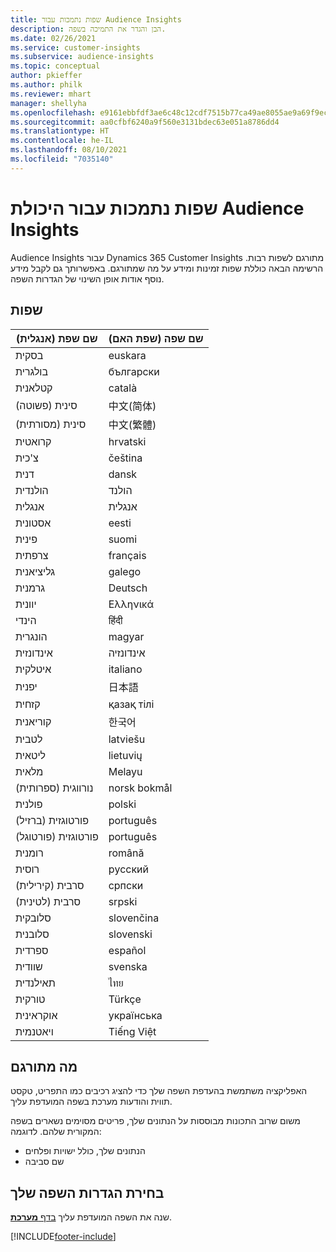 ```yaml
---
title: שפות נתמכות עבור Audience Insights
description: הבן והגדר את התמיכה בשפה.
ms.date: 02/26/2021
ms.service: customer-insights
ms.subservice: audience-insights
ms.topic: conceptual
author: pkieffer
ms.author: philk
ms.reviewer: mhart
manager: shellyha
ms.openlocfilehash: e9161ebbfdf3ae6c48c12cdf7515b77ca49ae8055ae9a69f9ec314bc1247aeaf
ms.sourcegitcommit: aa0cfbf6240a9f560e3131bdec63e051a8786dd4
ms.translationtype: HT
ms.contentlocale: he-IL
ms.lasthandoff: 08/10/2021
ms.locfileid: "7035140"
---
```

# <a name="supported-languages-for-audience-insights-capability"></a>שפות נתמכות עבור היכולת Audience Insights

Audience Insights עבור Dynamics 365 Customer Insights מתורגם לשפות רבות. הרשימה הבאה כוללת שפות זמינות ומידע על מה שמתורגם. באפשרותך גם לקבל מידע נוסף אודות אופן השינוי של הגדרות השפה. 

## <a name="languages"></a>שפות

| שם שפת (אנגלית)|  שם שפה (שפת האם) |
| ------------- | ------------- |
| בסקית | euskara |
| בולגרית | български |
| קטלאנית‬‬ | català |
| סינית (פשוטה) | 中文(简体) |
| סינית (מסורתית) | 中文(繁體) |
| קרואטית | hrvatski |
| צ'כית | čeština |
| דנית | dansk |
| הולנדית | הולנד |
| אנגלית | אנגלית |
| אסטונית | eesti |
| פינית | suomi |
| צרפתית | français |
| גליציאנית | galego |
| גרמנית | Deutsch |
| יוונית | Ελληνικά |
| הינדי | हिंदी |
| הונגרית | magyar |
| אינדונזית | אינדונזיה |
| איטלקית | italiano |
| יפנית | 日本語 |
| קזחית | қазақ тілі |
| קוריאנית | 한국어 |
| לטבית | latviešu |
| ליטאית | lietuvių |
| מלאית | Melayu |
| נורווגית (ספרותית) | norsk bokmål |
| פולנית | polski |
| פורטוגזית (ברזיל) | português |
| פורטוגזית (פורטוגל) | português |
| רומנית | română |
| רוסית | pусский |
| סרבית (קירילית) | српски |
| סרבית (לטינית) | srpski |
| סלובקית | slovenčina |
| סלובנית | slovenski |
| ספרדית | español |
| שוודית | svenska |
| תאילנדית | ไทย |
| טורקית | Türkçe |
| אוקראינית | українська |
| ויאטנמית | Tiếng Việt |

## <a name="whats-translated"></a>מה מתורגם

האפליקציה משתמשת בהעדפת השפה שלך כדי להציג רכיבים כמו התפריט, טקסט תווית והודעות מערכת בשפה המועדפת עליך.

משום שרוב התכונות מבוססות על הנתונים שלך, פריטים מסוימים נשארים בשפה המקורית שלהם. לדוגמה:

- הנתונים שלך, כולל ישויות ופלחים
- שם סביבה

## <a name="choose-your-language-settings"></a>בחירת הגדרות השפה שלך  

שנה את השפה המועדפת עליך [בדף **מערכת**](system.md).


[!INCLUDE[footer-include](../includes/footer-banner.md)]